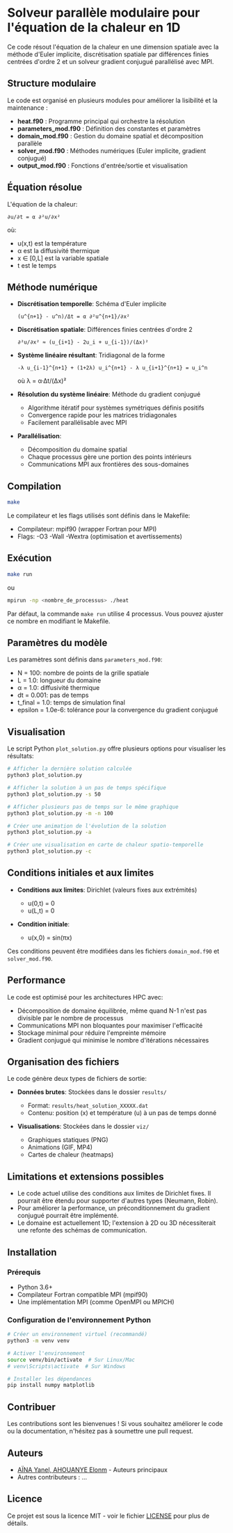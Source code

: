 # Solveur parallèle modulaire pour l'équation de la chaleur en 1D

Ce code résout l'équation de la chaleur en une dimension spatiale avec la méthode d'Euler implicite, 
discrétisation spatiale par différences finies centrées d'ordre 2 et un solveur gradient conjugué
parallélisé avec MPI.

## Structure modulaire

Le code est organisé en plusieurs modules pour améliorer la lisibilité et la maintenance :

- **heat.f90** : Programme principal qui orchestre la résolution
- **parameters_mod.f90** : Définition des constantes et paramètres
- **domain_mod.f90** : Gestion du domaine spatial et décomposition parallèle
- **solver_mod.f90** : Méthodes numériques (Euler implicite, gradient conjugué)
- **output_mod.f90** : Fonctions d'entrée/sortie et visualisation

## Équation résolue

L'équation de la chaleur:
```
∂u/∂t = α ∂²u/∂x²
```

où:
- u(x,t) est la température
- α est la diffusivité thermique
- x ∈ [0,L] est la variable spatiale
- t est le temps

## Méthode numérique

- **Discrétisation temporelle**: Schéma d'Euler implicite
  ```
  (u^{n+1} - u^n)/Δt = α ∂²u^{n+1}/∂x²
  ```

- **Discrétisation spatiale**: Différences finies centrées d'ordre 2
  ```
  ∂²u/∂x² ≈ (u_{i+1} - 2u_i + u_{i-1})/(Δx)²
  ```

- **Système linéaire résultant**: Tridiagonal de la forme
  ```
  -λ u_{i-1}^{n+1} + (1+2λ) u_i^{n+1} - λ u_{i+1}^{n+1} = u_i^n
  ```
  où λ = α·Δt/(Δx)²

- **Résolution du système linéaire**: Méthode du gradient conjugué
  - Algorithme itératif pour systèmes symétriques définis positifs
  - Convergence rapide pour les matrices tridiagonales
  - Facilement parallélisable avec MPI

- **Parallélisation**: 
  - Décomposition du domaine spatial
  - Chaque processus gère une portion des points intérieurs
  - Communications MPI aux frontières des sous-domaines

## Compilation

```bash
make
```

Le compilateur et les flags utilisés sont définis dans le Makefile:
- Compilateur: mpif90 (wrapper Fortran pour MPI)
- Flags: -O3 -Wall -Wextra (optimisation et avertissements)

## Exécution

```bash
make run
```
ou
```bash
mpirun -np <nombre_de_processus> ./heat
```

Par défaut, la commande `make run` utilise 4 processus. Vous pouvez ajuster ce nombre en modifiant le Makefile.

## Paramètres du modèle

Les paramètres sont définis dans `parameters_mod.f90`:

- N = 100: nombre de points de la grille spatiale
- L = 1.0: longueur du domaine
- α = 1.0: diffusivité thermique
- dt = 0.001: pas de temps
- t_final = 1.0: temps de simulation final
- epsilon = 1.0e-6: tolérance pour la convergence du gradient conjugué

## Visualisation

Le script Python `plot_solution.py` offre plusieurs options pour visualiser les résultats:

```bash
# Afficher la dernière solution calculée
python3 plot_solution.py

# Afficher la solution à un pas de temps spécifique
python3 plot_solution.py -s 50

# Afficher plusieurs pas de temps sur le même graphique 
python3 plot_solution.py -m -n 100

# Créer une animation de l'évolution de la solution
python3 plot_solution.py -a

# Créer une visualisation en carte de chaleur spatio-temporelle
python3 plot_solution.py -c


```

## Conditions initiales et aux limites

- **Conditions aux limites**: Dirichlet (valeurs fixes aux extrémités)
  - u(0,t) = 0
  - u(L,t) = 0

- **Condition initiale**: 
  - u(x,0) = sin(πx) 

Ces conditions peuvent être modifiées dans les fichiers `domain_mod.f90` et `solver_mod.f90`.

## Performance

Le code est optimisé pour les architectures HPC avec:
- Décomposition de domaine équilibrée, même quand N-1 n'est pas divisible par le nombre de processus
- Communications MPI non bloquantes pour maximiser l'efficacité
- Stockage minimal pour réduire l'empreinte mémoire
- Gradient conjugué qui minimise le nombre d'itérations nécessaires

## Organisation des fichiers

Le code génère deux types de fichiers de sortie:
- **Données brutes**: Stockées dans le dossier `results/`
  - Format: `results/heat_solution_XXXXX.dat`
  - Contenu: position (x) et température (u) à un pas de temps donné

- **Visualisations**: Stockées dans le dossier `viz/`
  - Graphiques statiques (PNG)
  - Animations (GIF, MP4)
  - Cartes de chaleur (heatmaps)

## Limitations et extensions possibles

- Le code actuel utilise des conditions aux limites de Dirichlet fixes. Il pourrait être étendu pour supporter d'autres types (Neumann, Robin).
- Pour améliorer la performance, un préconditionnement du gradient conjugué pourrait être implémenté.
- Le domaine est actuellement 1D; l'extension à 2D ou 3D nécessiterait une refonte des schémas de communication.

## Installation

### Prérequis
- Python 3.6+
- Compilateur Fortran compatible MPI (mpif90)
- Une implémentation MPI (comme OpenMPI ou MPICH)

### Configuration de l'environnement Python
```bash
# Créer un environnement virtuel (recommandé)
python3 -m venv venv

# Activer l'environnement
source venv/bin/activate  # Sur Linux/Mac
# venv\Scripts\activate  # Sur Windows

# Installer les dépendances
pip install numpy matplotlib
```

## Contribuer

Les contributions sont les bienvenues ! Si vous souhaitez améliorer le code ou la documentation, n'hésitez pas à soumettre une pull request.

## Auteurs

- [AÏNA Yanel, AHOUANYE Elonm](https://ky-blog.vercel.app/about) - Auteurs principaux
- Autres contributeurs : ...

## Licence

Ce projet est sous la licence MIT - voir le fichier [LICENSE](LICENSE) pour plus de détails.




